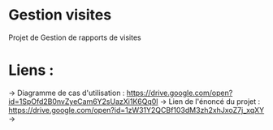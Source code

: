 # Gestion visites
Projet de Gestion de rapports de visites

# Liens :

-> Diagramme de cas d'utilisation : https://drive.google.com/open?id=1SpOfd2B0nvZyeCam6Y2sUazXi1K6Qq0l
-> Lien de l'énoncé du projet : https://drive.google.com/open?id=1zW31Y2QCBf103dM3zh2xhJxoZ7j_xqXY
-> 
